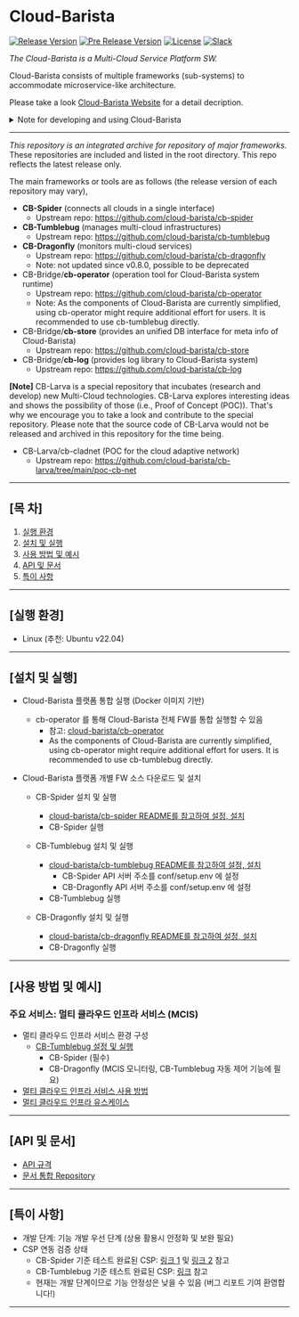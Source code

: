 # Cloud-Barista

[![Release Version](https://img.shields.io/github/v/release/cloud-barista/cb-tumblebug?color=blue)](https://github.com/cloud-barista/cloud-barista/releases/latest)
[![Pre Release Version](https://img.shields.io/github/v/release/cloud-barista/cb-tumblebug?color=brightgreen&include_prereleases&label=release%28dev%29)](https://github.com/cloud-barista/cloud-barista/releases)
[![License](https://img.shields.io/github/license/cloud-barista/cb-tumblebug?color=blue)](https://github.com/cloud-barista/cb-tumblebug/blob/main/LICENSE)
[![Slack](https://img.shields.io/badge/Slack-Cloud--Barista-brightgreen)](https://join.slack.com/t/cloud-barista/shared_invite/zt-bda8zhkg-tlOCr7_TdQGE_oUSz4mlkA)

*The Cloud-Barista is a Multi-Cloud Service Platform SW.*

Cloud-Barista consists of multiple frameworks (sub-systems) to accommodate microservice-like architecture.

Please take a look [Cloud-Barista Website](https://cloud-barista.github.io/technology/) for a detail decription.

<details>
<summary>Note for developing and using Cloud-Barista</summary>

#### Development stage of Cloud-Barista

```
Cloud-Barista is currently under development. (not v1.0 yet)
We welcome any new suggestions, issues, opinions, and controbutors !
Please note that the functionalities of Cloud-Barista are not stable and secure yet.
Becareful if you plan to use the current release in production.
If you have any difficulties in using Cloud-Barista, please let us know.
(Open an issue or Join the Cloud-Barista Slack)
```

</details>

---
*This repository is an integrated archive for repository of major frameworks.* These repositories are included and listed in the root directory. This repo reflects the latest release only.

The main frameworks or tools are as follows (the release version of each repository may vary),

- **CB-Spider** (connects all clouds in a single interface)
  - Upstream repo: <https://github.com/cloud-barista/cb-spider>
- **CB-Tumblebug** (manages multi-cloud infrastructures)
  - Upstream repo: <https://github.com/cloud-barista/cb-tumblebug>
- **CB-Dragonfly** (monitors multi-cloud services)
  - Upstream repo: <https://github.com/cloud-barista/cb-dragonfly>
  - Note: not updated since v0.8.0, possible to be deprecated
- CB-Bridge/**cb-operator** (operation tool for Cloud-Barista system runtime)
  - Upstream repo: <https://github.com/cloud-barista/cb-operator>
  - Note: As the components of Cloud-Barista are currently simplified, using cb-operator might require additional effort for users. It is recommended to use cb-tumblebug directly.
- CB-Bridge/**cb-store** (provides an unified DB interface for meta info of Cloud-Barista)
  - Upstream repo: <https://github.com/cloud-barista/cb-store>
- CB-Bridge/**cb-log** (provides log library to Cloud-Barista system)
  - Upstream repo: <https://github.com/cloud-barista/cb-log>

**[Note]** CB-Larva is a special repository that incubates (research and develop) new Multi-Cloud technologies.
CB-Larva explores interesting ideas and shows the possibility of those (i.e., Proof of Concept (POC)).
That's why we encourage you to take a look and contribute to the special repository.
Please note that the source code of CB-Larva would not be released and archived in this repository for the time being.

- CB-Larva/cb-cladnet (POC for the cloud adaptive network)
  - Upstream repo: <https://github.com/cloud-barista/cb-larva/tree/main/poc-cb-net>

***

## [목    차]

1. [실행 환경](#실행-환경)
1. [설치 및 실행](#설치-및-실행)
1. [사용 방법 및 예시](#사용-방법-및-예시)
1. [API 및 문서](#api-및-문서)
1. [특이 사항](#특이-사항)

***

## [실행 환경]

- Linux (추천: Ubuntu v22.04)

***

## [설치 및 실행]

- Cloud-Barista 플랫폼 통합 실행 (Docker 이미지 기반)
  - cb-operator 를 통해 Cloud-Barista 전체 FW를 통합 실행할 수 있음
    - 참고: [cloud-barista/cb-operator](/cb-operator/)
    - As the components of Cloud-Barista are currently simplified, using cb-operator might require additional effort for users. It is recommended to use cb-tumblebug directly.

- Cloud-Barista 플랫폼 개별 FW 소스 다운로드 및 설치

  - CB-Spider 설치 및 실행
    - [cloud-barista/cb-spider README를 참고하여 설정, 설치](/cb-spider/)
    - CB-Spider 실행

  - CB-Tumblebug 설치 및 실행
    - [cloud-barista/cb-tumblebug README를 참고하여 설정, 설치](/cb-tumblebug/)
      - CB-Spider API 서버 주소를 conf/setup.env 에 설정
      - CB-Dragonfly API 서버 주소를 conf/setup.env 에 설정
    - CB-Tumblebug 실행

  - CB-Dragonfly 설치 및 실행
    - [cloud-barista/cb-dragonfly README를 참고하여 설정, 설치](/cb-dragonfly/)
    - CB-Dragonfly 실행


***

## [사용 방법 및 예시]

### 주요 서비스: 멀티 클라우드 인프라 서비스 (MCIS)

- 멀티 클라우드 인프라 서비스 환경 구성
  - [CB-Tumblebug 설정 및 실행](https://github.com/cloud-barista/cb-tumblebug#cb-tumblebug-%EC%86%8C%EC%8A%A4-%EB%B9%8C%EB%93%9C-%EB%B0%8F-%EC%8B%A4%ED%96%89-%EB%B0%A9%EB%B2%95-%EC%83%81%EC%84%B8)
    - CB-Spider (필수)
    - CB-Dragonfly (MCIS 모니터링, CB-Tumblebug 자동 제어 기능에 필요)
- [멀티 클라우드 인프라 서비스 사용 방법](https://github.com/cloud-barista/cb-tumblebug#cb-tumblebug-%EA%B8%B0%EB%8A%A5-%EC%82%AC%EC%9A%A9-%EB%B0%A9%EB%B2%95)
- [멀티 클라우드 인프라 유스케이스](https://github.com/cloud-barista/cb-tumblebug/blob/main/README.md#3-%EB%A9%80%ED%8B%B0-%ED%81%B4%EB%9D%BC%EC%9A%B0%EB%93%9C-%EC%9D%B8%ED%94%84%EB%9D%BC-%EC%9C%A0%EC%8A%A4%EC%BC%80%EC%9D%B4%EC%8A%A4)

***

## [API 및 문서]

- [API 규격](https://github.com/cloud-barista/docs/blob/master/technical_docs/cloud-barista/API/CB-User_REST-API.md)
- [문서 통합 Repository](https://github.com/cloud-barista/docs)

***

## [특이 사항]

- 개발 단계: 기능 개발 우선 단계 (상용 활용시 안정화 및 보완 필요)
- CSP 연동 검증 상태
  - CB-Spider 기준 테스트 완료된 CSP: [링크 1](https://github.com/cloud-barista/cb-spider#3-제공-자원) 및 [링크 2](https://github.com/cloud-barista/cb-spider/wiki/Supported-CloudOS) 참고
  - CB-Tumblebug 기준 테스트 완료된 CSP: [링크](https://github.com/cloud-barista/cb-tumblebug/wiki/Supported-CSPs) 참고
  - 현재는 개발 단계이므로 기능 안정성은 낮을 수 있음 (버그 리포트 기여 환영합니다!)

***

